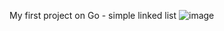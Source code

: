 My first project on Go - simple linked list
![image](https://github.com/user-attachments/assets/8a46712c-380c-4d49-b6de-fccf28722152)

